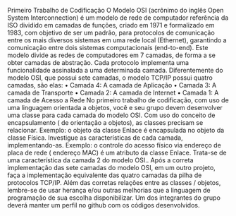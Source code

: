 Primeiro Trabalho de Codificação
O Modelo OSI (acrônimo do inglês Open System Interconnection) é um modelo de rede de
computador referência da ISO dividido em camadas de funções, criado em 1971 e
formalizado em 1983, com objetivo de ser um padrão, para protocolos de comunicação entre
os mais diversos sistemas em uma rede local (Ethernet), garantindo a comunicação entre
dois sistemas computacionais (end-to-end).
Este modelo divide as redes de computadores em 7 camadas, de forma a se obter camadas
de abstração. Cada protocolo implementa uma funcionalidade assinalada a uma determinada
camada.
Diferentemente do modelo OSI, que possui sete camadas, o modelo TCP/IP possui quatro
camadas, são elas:
• Camada 4: A camada de Aplicação
• Camada 3: A camada de Transporte
• Camada 2: A camada de Internet
• Camada 1: A camada de Acesso a Rede
No primeiro trabalho de codificação, com uso de uma linguagem orientada a objetos, você
e seu grupo devem desenvolver uma classe para cada camada do modelo OSI. Com uso do
conceito de encapsulamento ( de orientação a objetos), as classes precisam se relacionar.
Exemplo: o objeto da classe Enlace é encapsulada no objeto da classe Física.
Investigue as características de cada camada, implementando-as.
Exemplo: o controle do acesso físico via endereço de placa de rede ( endereço MAC) é um
atributo da classe Enlace. Trata-se de uma característica da camada 2 do modelo OSI..
Após a correta implementação das sete camadas do modelo OSI, em um outro projeto, faça
a implementação equivalente das quatro camadas da pilha de protocolos TCP/IP.
Além das corretas relações entre as classes / objetos, lembre-se de usar herança e/ou outras
melhorias que a linguagem de programação de sua escolha disponibilizar.
Um dos integrantes do grupo deverá manter um perfil no github com os códigos
desenvolvidos.
